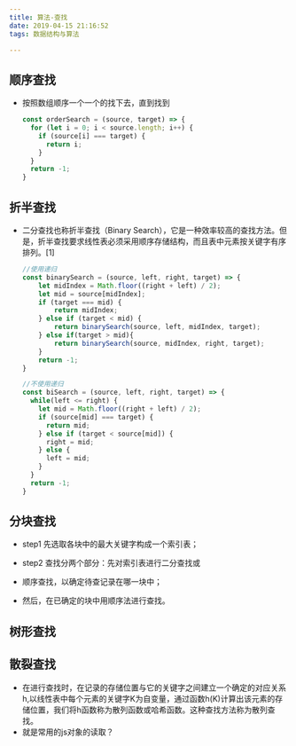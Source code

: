 ```yaml
---
title: 算法-查找
date: 2019-04-15 21:16:52
tags: 数据结构与算法

---
```





## 顺序查找
* 按照数组顺序一个一个的找下去，直到找到
	```js
    const orderSearch = (source, target) => {
      for (let i = 0; i < source.length; i++) {
        if (source[i] === target) {
          return i;
        }
      }
      return -1;
    }
	```

  <!-- more -->

## 折半查找
* 二分查找也称折半查找（Binary Search），它是一种效率较高的查找方法。但是，折半查找要求线性表必须采用顺序存储结构，而且表中元素按关键字有序排列。[1]
	
	```js
    //使用递归
    const binarySearch = (source, left, right, target) => {
        let midIndex = Math.floor((right + left) / 2);
        let mid = source[midIndex];
        if (target === mid) {
        	return midIndex;
        } else if (target < mid) {
        	return binarySearch(source, left, midIndex, target);
        } else if(target > mid){
        	return binarySearch(source, midIndex, right, target);
        }
        return -1;
    }
    
    //不使用递归
    const biSearch = (source, left, right, target) => {
      while(left <= right) {
        let mid = Math.floor((right + left) / 2);
        if (source[mid] === target) {
          return mid;
        } else if (target < source[mid]) {
          right = mid;
        } else {
          left = mid;
        }
      }
      return -1;
    }
    ```

## 分块查找
* step1 先选取各块中的最大关键字构成一个索引表；

* step2 查找分两个部分：先对索引表进行二分查找或

* 顺序查找，以确定待查记录在哪一块中；

* 然后，在已确定的块中用顺序法进行查找。

## 树形查找

## 散裂查找
* 在进行查找时，在记录的存储位置与它的关键字之间建立一个确定的对应关系h,以线性表中每个元素的关键字K为自变量，通过函数h(K)计算出该元素的存储位置，我们将h函数称为散列函数或哈希函数。这种查找方法称为散列查找。
* 就是常用的js对象的读取？
